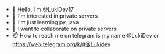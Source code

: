 - 👋 Hello, I'm @LukiDev17
- 👀 I'm interested in private servers  
- 🌱 I'm just learning py, java
- 💞️ I want to collaborate on private servers
- 📫 How to reach me on telegram is my name @LukiDev or https://web.telegram.org/k/#@Lukidev

<!--- LukiDev17/LukiDev17 is a ✨ special ✨ repository because its 'README.md" (this file) will appear in your GitHub profile. You can click on the Preview link to take a look at your changes. --->
